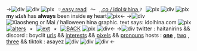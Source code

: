 ->![div](https://cdn.discordapp.com/attachments/1064597015503315054/1115992266079735868/Untitled2311_20230607141444.png)
![div](https://media.discordapp.net/attachments/877634429940539412/1142517736996610169/ezgif.com-gif-maker_16.png?width=1440&height=85)
![pix](https://media.discordapp.net/attachments/877634429940539412/1140644674630066196/ezgif.com-crop_1.png?width=48&height=37)⠀`♡` [e͟a͟sy read](stupidsostupid)⠀〜⠀[ .c͟o */* idol☆hina  ]() `?`⠀![pix](https://media.discordapp.net/attachments/877634429940539412/1140649928922775572/ezgif.com-rotate_2.png?width=48&height=37)
![div](https://media.discordapp.net/attachments/877634429940539412/1140608857849212998/ezgif-5-c6839f31b5.png?width=531&height=20)
![pix](https://cdn.discordapp.com/attachments/1064597015503315054/1132112189059248238/Untitled2525_20230722014914.png)**m**y **`wish`** has **always** been inside **`my`** heart![pix](https://cdn.discordapp.com/attachments/1064597015503315054/1132112189315104880/Untitled2525_20230722014910.png)<-
->![div](https://media.discordapp.net/attachments/870787415172845589/1122544677514657923/ezgif-4-ce27997988.png?width=1440&height=67)
![Xiaosheng or Mai / halloween hina graphic. text says: idolhina.com](https://media.discordapp.net/attachments/1051122720735240223/1143530321602691152/IMG_20230822_160044.png)
![pix](https://media.discordapp.net/attachments/877634429940539412/1143568101993091194/ezgif.com-gif-maker_22.gif?width=31&height=31) [![alters](https://media.discordapp.net/attachments/877634429940539412/1143566205718908989/Untitled669_20230822182320.png?width=79&height=32)](symptomholder)⠀⭒⠀[![ext](https://cdn.discordapp.com/attachments/877634429940539412/1142578247427690546/Untitled669_20230820005722.png)](amnesiamems)⠀⭒⠀[![BACK](https://media.discordapp.net/attachments/877634429940539412/1143566205341405246/Untitled669_20230822182327.png?width=79&height=32)](idoIhina) ![pix](https://media.discordapp.net/attachments/877634429940539412/1143568102412517376/ezgif.com-gif-maker_23.gif?width=31&height=31)
![div](https://media.discordapp.net/attachments/870787415172845589/1122544677862780928/ezgif-4-675023e3f0.png?width=1440&height=67)<-
->![div](https://media.discordapp.net/attachments/877634429940539412/1140608857610141776/D95625-C7-EFE6-4-EC0-86-DC-E885-C3-A266-A0.png?width=525&height=15)
twitter : haitanirins && discord : boyclit
[urls](mymasterlist) && [interests](amnesiatoma) && [pixels](pixelcore) && [pronouns](https://pronouns.cc/@honkaistarrail)
hosts : [**one**](sanoemmas) , [two](haitanirindo) , [three](poeticvulgarity) && tiktok : asayez
![div](https://media.discordapp.net/attachments/877634429940539412/1140608857379442748/92-AC59-FF-6-BD5-4287-A40-B-B858177-E7650.png?width=525&height=15)
![div](https://media.discordapp.net/attachments/877634429940539412/1142517736757543124/ezgif.com-gif-maker_17.png?width=1440&height=85)
![div](https://cdn.discordapp.com/attachments/1064597015503315054/1115992266079735868/Untitled2311_20230607141444.png)
<-